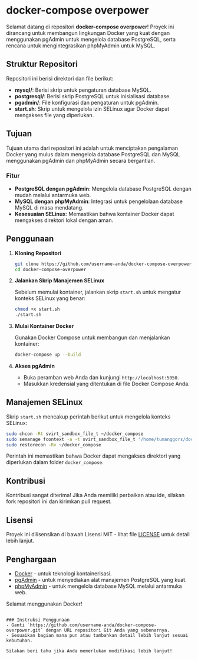 # docker-compose overpower

Selamat datang di repositori **docker-compose overpower**! Proyek ini dirancang untuk membangun lingkungan Docker yang kuat dengan menggunakan pgAdmin untuk mengelola database PostgreSQL, serta rencana untuk mengintegrasikan phpMyAdmin untuk MySQL.

## Struktur Repositori

Repositori ini berisi direktori dan file berikut:

- **mysql/**: Berisi skrip untuk pengaturan database MySQL.
- **postgresql/**: Berisi skrip PostgreSQL untuk inisialisasi database.
- **pgadmin/**: File konfigurasi dan pengaturan untuk pgAdmin.
- **start.sh**: Skrip untuk mengelola izin SELinux agar Docker dapat mengakses file yang diperlukan.

## Tujuan

Tujuan utama dari repositori ini adalah untuk menciptakan pengalaman Docker yang mulus dalam mengelola database PostgreSQL dan MySQL menggunakan pgAdmin dan phpMyAdmin secara bergantian.

### Fitur

- **PostgreSQL dengan pgAdmin**: Mengelola database PostgreSQL dengan mudah melalui antarmuka web.
- **MySQL dengan phpMyAdmin**: Integrasi untuk pengelolaan database MySQL di masa mendatang.
- **Kesesuaian SELinux**: Memastikan bahwa kontainer Docker dapat mengakses direktori lokal dengan aman.

## Penggunaan

1. **Kloning Repositori**

   ```bash
   git clone https://github.com/username-anda/docker-compose-overpower.git
   cd docker-compose-overpower
   ```

2. **Jalankan Skrip Manajemen SELinux**

   Sebelum memulai kontainer, jalankan skrip `start.sh` untuk mengatur konteks SELinux yang benar:

   ```bash
   chmod +x start.sh
   ./start.sh
   ```

3. **Mulai Kontainer Docker**

   Gunakan Docker Compose untuk membangun dan menjalankan kontainer:

   ```bash
   docker-compose up --build
   ```

4. **Akses pgAdmin**

   - Buka peramban web Anda dan kunjungi `http://localhost:5050`.
   - Masukkan kredensial yang ditentukan di file Docker Compose Anda.

## Manajemen SELinux

Skrip `start.sh` mencakup perintah berikut untuk mengelola konteks SELinux:

```bash
sudo chcon -Rt svirt_sandbox_file_t ~/docker_compose
sudo semanage fcontext -a -t svirt_sandbox_file_t '/home/tumanggors/docker_compose(/.*)?'
sudo restorecon -Rv ~/docker_compose
```

Perintah ini memastikan bahwa Docker dapat mengakses direktori yang diperlukan dalam folder `docker_compose`.

## Kontribusi

Kontribusi sangat diterima! Jika Anda memiliki perbaikan atau ide, silakan fork repositori ini dan kirimkan pull request.

## Lisensi

Proyek ini dilisensikan di bawah Lisensi MIT - lihat file [LICENSE](LICENSE) untuk detail lebih lanjut.

## Penghargaan

- [Docker](https://www.docker.com/) - untuk teknologi kontainerisasi.
- [pgAdmin](https://www.pgadmin.org/) - untuk menyediakan alat manajemen PostgreSQL yang kuat.
- [phpMyAdmin](https://www.phpmyadmin.net/) - untuk mengelola database MySQL melalui antarmuka web.

Selamat menggunakan Docker!
```

### Instruksi Penggunaan
- Ganti `https://github.com/username-anda/docker-compose-overpower.git` dengan URL repositori Git Anda yang sebenarnya.
- Sesuaikan bagian mana pun atau tambahkan detail lebih lanjut sesuai kebutuhan.

Silakan beri tahu jika Anda memerlukan modifikasi lebih lanjut!